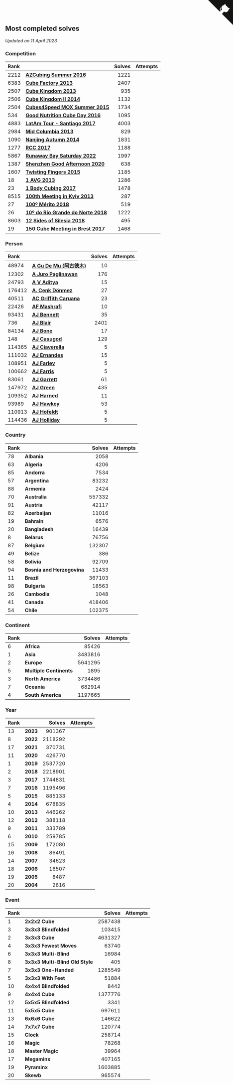 ## Most completed solves

*Updated on 11 April 2023*


### Competition

| Rank |  | Solves | Attempts |
| :--- | :--- | ---: | ---: |
| 2212 | **[ AZCubing Summer 2016](https://www.worldcubeassociation.org/competitions/AZCubingSummer2016)** | 1221 |
| 6383 | **[ Cube Factory 2013](https://www.worldcubeassociation.org/competitions/CubeFactory2013)** | 2407 |
| 2507 | **[ Cube Kingdom 2013](https://www.worldcubeassociation.org/competitions/CubeKingdom2013)** | 935 |
| 2506 | **[ Cube Kingdom II 2014](https://www.worldcubeassociation.org/competitions/CubeKingdom2014)** | 1132 |
| 2504 | **[ Cubes4Speed MOX Summer 2015](https://www.worldcubeassociation.org/competitions/Cubes4SpeedMOXSummer2015)** | 1734 |
| 534 | **[ Good Nutrition Cube Day 2016](https://www.worldcubeassociation.org/competitions/GoodNutritionCubeDay2016)** | 1095 |
| 4883 | **[ LatAm Tour - Santiago 2017](https://www.worldcubeassociation.org/competitions/LatAmTourSantiago2017)** | 4003 |
| 2984 | **[ Mid Columbia 2013](https://www.worldcubeassociation.org/competitions/MidColumbia2013)** | 829 |
| 1090 | **[ Nanjing Autumn 2014](https://www.worldcubeassociation.org/competitions/NanjingAutumn2014)** | 1831 |
| 1277 | **[ RCC 2017](https://www.worldcubeassociation.org/competitions/RaipurCubeChallenge2017)** | 1188 |
| 5867 | **[ Runaway Bay Saturday 2022](https://www.worldcubeassociation.org/competitions/RunawayBaySaturdayChallenge2022)** | 1997 |
| 1387 | **[ Shenzhen Good Afternoon 2020](https://www.worldcubeassociation.org/competitions/ShenzhenGoodAfternoon2020)** | 638 |
| 1607 | **[ Twisting Fingers 2015](https://www.worldcubeassociation.org/competitions/TwistingFingers2015)** | 1185 |
| 18 | **[1 AVG 2013](https://www.worldcubeassociation.org/competitions/1AVG2013)** | 1286 |
| 23 | **[1 Body Cubing 2017](https://www.worldcubeassociation.org/competitions/1BodyCubing2017)** | 1478 |
| 8515 | **[100th Meeting in Kyiv 2013](https://www.worldcubeassociation.org/competitions/Kyiv100th2013)** | 287 |
| 27 | **[100º Mérito 2018](https://www.worldcubeassociation.org/competitions/100Merito2018)** | 519 |
| 26 | **[10º do Rio Grande do Norte 2018](https://www.worldcubeassociation.org/competitions/10doRioGrandedoNorte2018)** | 1222 |
| 8603 | **[12 Sides of Silesia 2018](https://www.worldcubeassociation.org/competitions/12SidesofSilesia2018)** | 495 |
| 19 | **[150 Cube Meeting in Brest 2017](https://www.worldcubeassociation.org/competitions/150thCubeMeetinginBrest2017)** | 1468 |

### Person

| Rank |  | Solves | Attempts |
| :--- | :--- | ---: | ---: |
| 48974 | **[A Gu De Mu (阿古德木)](https://www.worldcubeassociation.org/persons/2012DEMU01)** | 10 |
| 12302 | **[A Juro Paglinawan](https://www.worldcubeassociation.org/persons/2016PAGL01)** | 176 |
| 24793 | **[A V Aditya](https://www.worldcubeassociation.org/persons/2023ADIT02)** | 15 |
| 176412 | **[A. Cenk Dönmez](https://www.worldcubeassociation.org/persons/2022DONM01)** | 27 |
| 40511 | **[AC Griffith Caruana](https://www.worldcubeassociation.org/persons/2010CARU01)** | 23 |
| 22426 | **[AF Mashrafi](https://www.worldcubeassociation.org/persons/2019MASH07)** | 10 |
| 93431 | **[AJ Bennett](https://www.worldcubeassociation.org/persons/2016BENN01)** | 35 |
| 736 | **[AJ Blair](https://www.worldcubeassociation.org/persons/2009BLAI01)** | 2401 |
| 84134 | **[AJ Bone](https://www.worldcubeassociation.org/persons/2015BONE01)** | 17 |
| 148 | **[AJ Casugod](https://www.worldcubeassociation.org/persons/2016CASU01)** | 129 |
| 114365 | **[AJ Ciaverella](https://www.worldcubeassociation.org/persons/2017CIAV01)** | 5 |
| 111032 | **[AJ Ernandes](https://www.worldcubeassociation.org/persons/2015ERNA01)** | 15 |
| 108951 | **[AJ Farley](https://www.worldcubeassociation.org/persons/2023FARL01)** | 5 |
| 100662 | **[AJ Farris](https://www.worldcubeassociation.org/persons/2008FARR01)** | 5 |
| 83061 | **[AJ Garrett](https://www.worldcubeassociation.org/persons/2015GARR02)** | 61 |
| 147972 | **[AJ Green](https://www.worldcubeassociation.org/persons/2017GREE04)** | 435 |
| 109352 | **[AJ Harned](https://www.worldcubeassociation.org/persons/2022HARN03)** | 11 |
| 93989 | **[AJ Hawkey](https://www.worldcubeassociation.org/persons/2010HAWK01)** | 53 |
| 110913 | **[AJ Hofeldt](https://www.worldcubeassociation.org/persons/2016HOFE01)** | 5 |
| 114436 | **[AJ Holliday](https://www.worldcubeassociation.org/persons/2017HOLL01)** | 5 |

### Country

| Rank |  | Solves | Attempts |
| :--- | :--- | ---: | ---: |
| 78 | **Albania** | 2058 |
| 63 | **Algeria** | 4206 |
| 85 | **Andorra** | 7534 |
| 57 | **Argentina** | 83232 |
| 88 | **Armenia** | 2424 |
| 70 | **Australia** | 557332 |
| 91 | **Austria** | 42117 |
| 82 | **Azerbaijan** | 11016 |
| 19 | **Bahrain** | 6576 |
| 20 | **Bangladesh** | 16439 |
| 8 | **Belarus** | 76756 |
| 87 | **Belgium** | 132307 |
| 49 | **Belize** | 386 |
| 58 | **Bolivia** | 92709 |
| 94 | **Bosnia and Herzegovina** | 11433 |
| 11 | **Brazil** | 367103 |
| 98 | **Bulgaria** | 18563 |
| 26 | **Cambodia** | 1048 |
| 41 | **Canada** | 418406 |
| 54 | **Chile** | 102375 |

### Continent

| Rank |  | Solves | Attempts |
| :--- | :--- | ---: | ---: |
| 6 | **Africa** | 85426 |
| 1 | **Asia** | 3483816 |
| 2 | **Europe** | 5641295 |
| 5 | **Multiple Continents** | 1895 |
| 3 | **North America** | 3734486 |
| 7 | **Oceania** | 682914 |
| 4 | **South America** | 1197665 |

### Year

| Rank |  | Solves | Attempts |
| :--- | :--- | ---: | ---: |
| 13 | **2023** | 901367 |
| 8 | **2022** | 2118292 |
| 17 | **2021** | 370731 |
| 11 | **2020** | 426770 |
| 1 | **2019** | 2537720 |
| 2 | **2018** | 2218901 |
| 3 | **2017** | 1744831 |
| 7 | **2016** | 1195496 |
| 5 | **2015** | 885133 |
| 4 | **2014** | 678835 |
| 10 | **2013** | 446262 |
| 12 | **2012** | 388118 |
| 9 | **2011** | 333789 |
| 6 | **2010** | 259785 |
| 15 | **2009** | 172080 |
| 16 | **2008** | 86491 |
| 14 | **2007** | 34623 |
| 18 | **2006** | 16507 |
| 19 | **2005** | 8487 |
| 20 | **2004** | 2616 |

### Event

| Rank |  | Solves | Attempts |
| :--- | :--- | ---: | ---: |
| 1 | **2x2x2 Cube** | 2587438 |
| 3 | **3x3x3 Blindfolded** | 103415 |
| 2 | **3x3x3 Cube** | 4631327 |
| 4 | **3x3x3 Fewest Moves** | 63740 |
| 6 | **3x3x3 Multi-Blind** | 16984 |
| 8 | **3x3x3 Multi-Blind Old Style** | 405 |
| 7 | **3x3x3 One-Handed** | 1285549 |
| 5 | **3x3x3 With Feet** | 51884 |
| 10 | **4x4x4 Blindfolded** | 8442 |
| 9 | **4x4x4 Cube** | 1377776 |
| 12 | **5x5x5 Blindfolded** | 3341 |
| 11 | **5x5x5 Cube** | 697611 |
| 13 | **6x6x6 Cube** | 146622 |
| 14 | **7x7x7 Cube** | 120774 |
| 15 | **Clock** | 258714 |
| 16 | **Magic** | 78268 |
| 18 | **Master Magic** | 39964 |
| 17 | **Megaminx** | 407165 |
| 19 | **Pyraminx** | 1603885 |
| 20 | **Skewb** | 965574 |


<a href="https://github.com/JustinTimeCuber/wca_statistics" class="github-corner" aria-label="View source on Github"><svg width="80" height="80" viewBox="0 0 250 250" style="fill:#151513; color:#fff; position: absolute; top: 0; border: 0; right: 0;" aria-hidden="true"><path d="M0,0 L115,115 L130,115 L142,142 L250,250 L250,0 Z"></path><path d="M128.3,109.0 C113.8,99.7 119.0,89.6 119.0,89.6 C122.0,82.7 120.5,78.6 120.5,78.6 C119.2,72.0 123.4,76.3 123.4,76.3 C127.3,80.9 125.5,87.3 125.5,87.3 C122.9,97.6 130.6,101.9 134.4,103.2" fill="currentColor" style="transform-origin: 130px 106px;" class="octo-arm"></path><path d="M115.0,115.0 C114.9,115.1 118.7,116.5 119.8,115.4 L133.7,101.6 C136.9,99.2 139.9,98.4 142.2,98.6 C133.8,88.0 127.5,74.4 143.8,58.0 C148.5,53.4 154.0,51.2 159.7,51.0 C160.3,49.4 163.2,43.6 171.4,40.1 C171.4,40.1 176.1,42.5 178.8,56.2 C183.1,58.6 187.2,61.8 190.9,65.4 C194.5,69.0 197.7,73.2 200.1,77.6 C213.8,80.2 216.3,84.9 216.3,84.9 C212.7,93.1 206.9,96.0 205.4,96.6 C205.1,102.4 203.0,107.8 198.3,112.5 C181.9,128.9 168.3,122.5 157.7,114.1 C157.9,116.9 156.7,120.9 152.7,124.9 L141.0,136.5 C139.8,137.7 141.6,141.9 141.8,141.8 Z" fill="currentColor" class="octo-body"></path></svg></a><style>.github-corner:hover .octo-arm{animation:octocat-wave 560ms ease-in-out}@keyframes octocat-wave{0%,100%{transform:rotate(0)}20%,60%{transform:rotate(-25deg)}40%,80%{transform:rotate(10deg)}}@media (max-width:500px){.github-corner:hover .octo-arm{animation:none}.github-corner .octo-arm{animation:octocat-wave 560ms ease-in-out}}</style>

